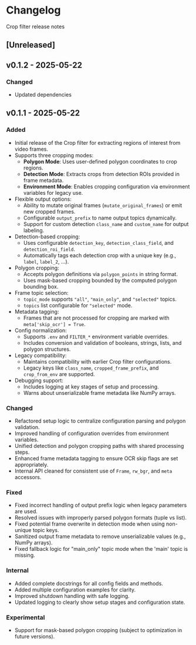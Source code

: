 # Changelog
Crop filter release notes

## [Unreleased]

## v0.1.2 - 2025-05-22

### Changed
- Updated dependencies

## v0.1.1 - 2025-05-22

### Added
- Initial release of the Crop filter for extracting regions of interest from video frames.
- Supports three cropping modes:
  - **Polygon Mode**: Uses user-defined polygon coordinates to crop regions.
  - **Detection Mode**: Extracts crops from detection ROIs provided in frame metadata.
  - **Environment Mode**: Enables cropping configuration via environment variables for legacy use.
- Flexible output options:
  - Ability to mutate original frames (`mutate_original_frames`) or emit new cropped frames.
  - Configurable `output_prefix` to name output topics dynamically.
  - Support for custom detection `class_name` and `custom_name` for output labeling.
- Detection-based cropping:
  - Uses configurable `detection_key`, `detection_class_field`, and `detection_roi_field`.
  - Automatically tags each detection crop with a unique key (e.g., `label`, `label_2`, ...).
- Polygon cropping:
  - Accepts polygon definitions via `polygon_points` in string format.
  - Uses mask-based cropping bounded by the computed polygon bounding box.
- Frame topic selection:
  - `topic_mode` supports `"all"`, `"main_only"`, and `"selected"` topics.
  - `topics` list configurable for `"selected"` mode.
- Metadata tagging:
  - Frames that are not processed for cropping are marked with `meta['skip_ocr'] = True`.
- Config normalization:
  - Supports `.env` and `FILTER_*` environment variable overrides.
  - Includes conversion and validation of booleans, strings, lists, and polygon structures.
- Legacy compatibility:
  - Maintains compatibility with earlier Crop filter configurations.
  - Legacy keys like `class_name`, `cropped_frame_prefix`, and `crop_from_env` are supported.
- Debugging support:
  - Includes logging at key stages of setup and processing.
  - Warns about unserializable frame metadata like NumPy arrays.

### Changed
- Refactored setup logic to centralize configuration parsing and polygon validation.
- Improved handling of configuration overrides from environment variables.
- Unified detection and polygon cropping paths with shared processing steps.
- Enhanced frame metadata tagging to ensure OCR skip flags are set appropriately.
- Internal API cleaned for consistent use of `Frame`, `rw_bgr`, and `meta` accessors.

### Fixed
- Fixed incorrect handling of output prefix logic when legacy parameters are used.
- Resolved issues with improperly parsed polygon formats (tuple vs list).
- Fixed potential frame overwrite in detection mode when using non-unique topic keys.
- Sanitized output frame metadata to remove unserializable values (e.g., NumPy arrays).
- Fixed fallback logic for "main_only" topic mode when the 'main' topic is missing.

### Internal
- Added complete docstrings for all config fields and methods.
- Added multiple configuration examples for clarity.
- Improved shutdown handling with safe logging.
- Updated logging to clearly show setup stages and configuration state.

### Experimental
- Support for mask-based polygon cropping (subject to optimization in future versions).

